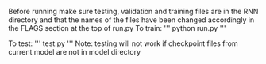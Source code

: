 Before running make sure testing, validation and training files are in the RNN
directory and that the names of the files have been changed accordingly in the FLAGS
section at the top of run.py
To train:
'''
python run.py
'''

To test:
'''
test.py
'''
Note: testing will not work if checkpoint files from current model are not in model
directory

